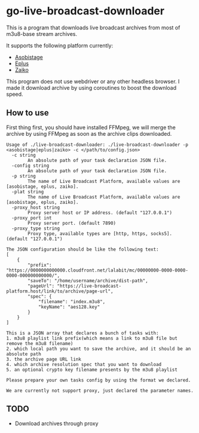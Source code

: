 # go-live-broadcast-downloader

This is a program that downloads live broadcast archives from most of m3u8-base stream archives.

It supports the following platform currently:

- [Asobistage](https://asobistage.asobistore.jp/)
- [Eplus](https://ib.eplus.jp/)
- [Zaiko](https://zaiko.io/)

This program does not use webdriver or any other headless browser. I made it download archive by using coroutines to boost the download speed.

## How to use

First thing first, you should have installed FFMpeg, we will merge the archive by using FFMpeg as soon as the archive clips downloaded.

```text
Usage of ./live-broadcast-downloader: ./live-broadcast-downloader -p <asobistage|eplus|zaiko> -c </path/to/config.json>
  -c string
        An absolute path of your task declaration JSON file.
  -config string
        An absolute path of your task declaration JSON file.
  -p string
        The name of Live Broadcast Platform, available values are [asobistage, eplus, zaiko].
  -plat string
        The name of Live Broadcast Platform, available values are [asobistage, eplus, zaiko].
  -proxy_host string
        Proxy server host or IP address. (default "127.0.0.1")
  -proxy_port int
        Proxy server port. (default 7890)
  -proxy_type string
        Proxy type, available types are [http, https, socks5]. (default "127.0.0.1")

The JSON configuration should be like the following text:
[
    {
        "prefix": "https://0000000000000.cloudfront.net/lalabit/mc/00000000-0000-0000-0000-000000000000/",
        "saveTo": "/home/username/archive/dist-path",
        "pageUrl": "https://live-broadcast-platform.host/link/to/archive/page-url",
        "spec": {
            "filename": "index.m3u8",
            "keyName": "aes128.key"
        }
    }
]

This is a JSON array that declares a bunch of tasks with:
1. m3u8 playlist link prefix(which means a link to m3u8 file but remove the m3u8 filename)
2. which local path you want to save the archive, and it should be an absolute path
3. the archive page URL link
4. which archive resolution spec that you want to download
5. an optional crypto key filename presents by the m3u8 playlist

Please prepare your own tasks config by using the format we declared.

We are currently not support proxy, just declared the parameter names.
```

## TODO

- Download archives through proxy
